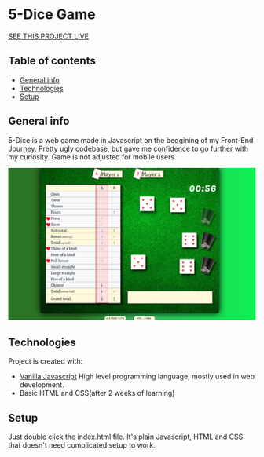 # 5-Dice Game

[SEE THIS PROJECT LIVE](https://rafalnawojczyk.pl/5dice/)

## Table of contents

-   [General info](#general-info)
-   [Technologies](#technologies)
-   [Setup](#setup)

## General info

5-Dice is a web game made in Javascript on the beggining of my Front-End Journey. Pretty ugly codebase, but gave me confidence to go further with my curiosity. Game is not adjusted for mobile users.

![5-Dice game screenshot](https://github.com/rafalnawojczyk/5-dice-project/blob/main/img/5dice.jpg?raw=true)

## Technologies

Project is created with:

-   [Vanilla Javascript](https://javascript.info/) High level programming language, mostly used in web development.
-   Basic HTML and CSS(after 2 weeks of learning)


## Setup

Just double click the index.html file. It's plain Javascript, HTML and CSS that doesn't need complicated setup to work.
